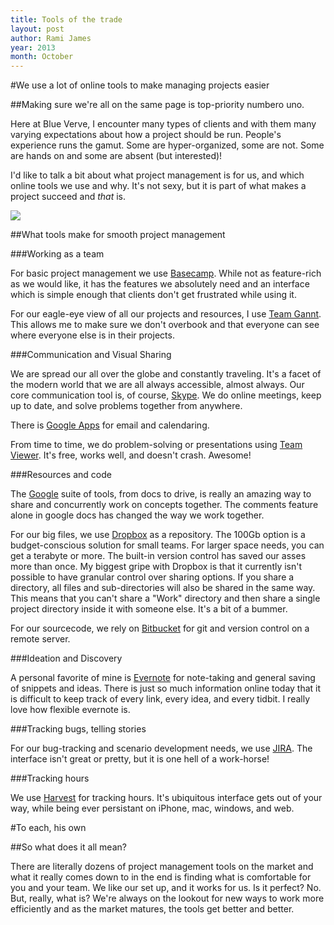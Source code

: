 ```yaml
---
title: Tools of the trade
layout: post
author: Rami James
year: 2013
month: October
---
```


#We use a lot of online tools to make managing projects easier

##Making sure we're all on the same page is top-priority numbero uno.

Here at Blue Verve, I encounter many types of clients and with them many varying expectations about how a project should be run. People's experience runs the gamut. Some are hyper-organized, some are not. Some are hands on and some are absent (but interested)!

I'd like to talk a bit about what project management is for us, and which online tools we use and why. It's not sexy, but it is part of what makes a project succeed and *that* is.

<img src="{{ site.baseurl }}images/project.jpg" class="blogimage">

##What tools make for smooth project management

###Working as a team

For basic project management we use <a href="http://www.basecamp.com">Basecamp</a>. While not as feature-rich as we would like, it has the features we absolutely need and an interface which is simple enough that clients don't get frustrated while using it.

For our eagle-eye view of all our projects and resources, I use <a href="http://www.teamgannt.com">Team Gannt</a>. This allows me to make sure we don't overbook and that everyone can see where everyone else is in their projects.

###Communication and Visual Sharing

We are spread our all over the globe and constantly traveling. It's a facet of the modern world that we are all always accessible, almost always. Our core communication tool is, of course, <a href="http://www.skype.com">Skype</a>. We do online meetings, keep up to date, and solve problems together from anywhere.

There is <a href="http://www.google.com">Google Apps</a> for email and calendaring.

From time to time, we do problem-solving or presentations using <a href="http://www.teamviewer.com">Team Viewer</a>. It's free, works well, and doesn't crash. Awesome!

###Resources and code

The <a href="http://docs.google.com">Google</a> suite of tools, from docs to drive, is really an amazing way to share and concurrently work on concepts together. The comments feature alone in google docs has changed the way we work together.

For our big files, we use <a href="http://www.dropbox.com">Dropbox</a> as a repository. The 100Gb option is a budget-conscious solution for small teams. For larger space needs, you can get a terabyte or more. The built-in version control has saved our asses more than once. My biggest gripe with Dropbox is that it currently isn't possible to have granular control over sharing options. If you share a directory, all files and sub-directories will also be shared in the same way. This means that you can't share a "Work" directory and then share a single project directory inside it with someone else. It's a bit of a bummer.

For our sourcecode, we rely on <a href="http://www.bitbucket.com">Bitbucket</a> for git and version control on a remote server.

###Ideation and Discovery

A personal favorite of mine is <a href="http://www.evernote.com">Evernote</a> for note-taking and general saving of snippets and ideas. There is just so much information online today that it is difficult to keep track of every link, every idea, and every tidbit. I really love how flexible evernote is.

###Tracking bugs, telling stories

For our bug-tracking and scenario development needs, we use <a href="http://www.atlassian.com/JIRA">JIRA</a>. The interface isn't great or pretty, but it is one hell of a work-horse!

###Tracking hours

We use <a href="http://www.harvestapp.com">Harvest</a> for tracking hours. It's ubiquitous interface gets out of your way, while being ever persistant on iPhone, mac, windows, and web. 

#To each, his own

##So what does it all mean?

There are literally dozens of project management tools on the market and what it really comes down to in the end is finding what is comfortable for you and your team. We like our set up, and it works for us. Is it perfect? No. But, really, what is? We're always on the lookout for new ways to work more efficiently and as the market matures, the tools get better and better.


